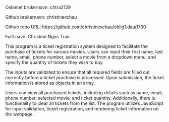 Oslomet brukernavn: chtra2129

Github brukernavn: christinexchau

Github repo URL: https://github.com/christinexchau/oblig1.data1700

Fullt navn: Christine Ngoc Tran


This program is a ticket registration system designed to facilitate the purchase of 
tickets for various movies. Users can input their first name, last name, email, 
phone number, select a movie from a dropdown menu, and specify the quantity of 
tickets they wish to buy.

The inputs are validated to ensure that all required fields are filled out correctly
before a ticket purchase is processed. Upon submission, the ticket information is 
stored as objects in an array.

Users can view all purchased tickets, including details such as name, email, phone number,
selected movie, and ticket quantity. Additionally, there is functionality to clear all 
tickets from the list. The program utilizes JavaScript for input validation, 
ticket registration, and rendering ticket information on the webpage.